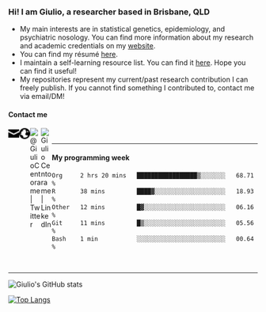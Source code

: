 ### Hi! I am Giulio, a researcher based in Brisbane, QLD

- My main interests are in statistical genetics, epidemiology, and psychiatric nosology. You can find more information about my research and academic credentials on my [website][website].
- You can find my résumé [here](https://raw.githubusercontent.com/GiulioCentorame/latex_resume/master/Sample_Resume.pdf).
- I maintain a self-learning resource list. You can find it [here](https://giuliocentora.me/resources/). Hope you can find it useful!
- My repositories represent my current/past research contribution I can freely publish. If you cannot find something I contributed to, contact me via email/DM!

#### Contact me

[<img align="left" alt="My email" width="22px" src="https://raw.githubusercontent.com/iconic/open-iconic/master/svg/envelope-closed.svg" />][email]
[<img align="left" alt="giuliocentora.me" width="22px" src="https://raw.githubusercontent.com/iconic/open-iconic/master/svg/globe.svg" />][website]
[<img align="left" alt="@GiulioCentorame | Twitter" width="22px" src="https://cdn.jsdelivr.net/npm/simple-icons@v3/icons/twitter.svg" />][twitter]
[<img align="left" alt="Giulio Centorame | LinkedIn" width="22px" src="https://cdn.jsdelivr.net/npm/simple-icons@v3/icons/linkedin.svg" />][linkedin]

<br />

---
#### My programming week

<!--START_SECTION:waka-->
```text
Org     2 hrs 20 mins   █████████████████▒░░░░░░░   68.71 % 
R       38 mins         ████▓░░░░░░░░░░░░░░░░░░░░   18.93 % 
Other   12 mins         █▓░░░░░░░░░░░░░░░░░░░░░░░   06.16 % 
Git     11 mins         █▒░░░░░░░░░░░░░░░░░░░░░░░   05.56 % 
Bash    1 min           ░░░░░░░░░░░░░░░░░░░░░░░░░   00.64 % 
```
<!--END_SECTION:waka-->

<br />

---

<!-- START_SECTION:github_stats -->
<!-- from: https://github.com/anuraghazra/github-readme-stats -->

![Giulio's GitHub stats](https://github-readme-stats.vercel.app/api?username=GiulioCentorame&count_private=true&show_icons=true)

[![Top Langs](https://github-readme-stats.vercel.app/api/top-langs/?username=GiulioCentorame&layout=compact)](https://github.com/anuraghazra/github-readme-stats)

<!-- END_SECTION:github_stats -->

<!-- Extra fields -->

[website]: https://giuliocentora.me/
[twitter]: https://twitter.com/GiulioCentorame
[linkedin]: https://www.linkedin.com/in/giuliocentorame/
[email]: mailto:giulio.centorame@bristol.ac.uk
